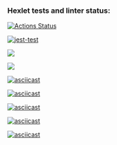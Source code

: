 ### Hexlet tests and linter status:

[![Actions Status](https://github.com/Yakanaro/backend-project-lvl2/workflows/hexlet-check/badge.svg)](https://github.com/Yakanaro/backend-project-lvl2/actions)

[![jest-test](https://github.com/Yakanaro/backend-project-lvl2/actions/workflows/node.js.yml/badge.svg)](https://github.com/Yakanaro/backend-project-lvl2/actions/workflows/node.js.yml)

<a href="https://codeclimate.com/github/Yakanaro/backend-project-lvl2/maintainability"><img src="https://api.codeclimate.com/v1/badges/1c2e7ca40cbbe3312276/maintainability" /></a>

<a href="https://codeclimate.com/github/Yakanaro/backend-project-lvl2/test_coverage"><img src="https://api.codeclimate.com/v1/badges/1c2e7ca40cbbe3312276/test_coverage" /></a>

[![asciicast](https://asciinema.org/a/488136.svg)](https://asciinema.org/a/488136)

[![asciicast](https://asciinema.org/a/488313.svg)](https://asciinema.org/a/488313)

[![asciicast](https://asciinema.org/a/489686.svg)](https://asciinema.org/a/489686)

[![asciicast](https://asciinema.org/a/491586.svg)](https://asciinema.org/a/491586)

[![asciicast](https://asciinema.org/a/491588.svg)](https://asciinema.org/a/491588)
